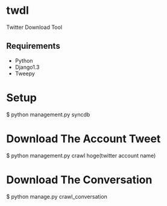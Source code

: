 twdl
====

Twitter Download Tool

Requirements
-------------------

* Python
* Django1.3
* Tweepy


Setup
=====

  $ python management.py syncdb



Download The Account Tweet
========================

  $ python management.py crawl hoge(twitter account name)


Download The Conversation
========================

  $ python manage.py crawl_conversation

